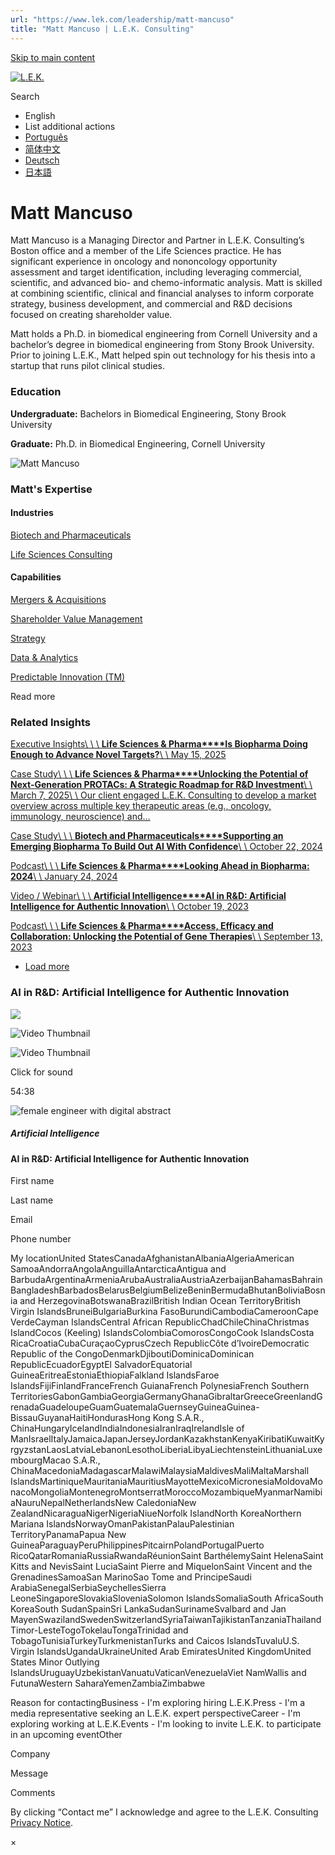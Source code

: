 ```yaml
---
url: "https://www.lek.com/leadership/matt-mancuso"
title: "Matt Mancuso | L.E.K. Consulting"
---
```


[Skip to main content](https://www.lek.com/leadership/matt-mancuso#main-content)

[![L.E.K.](https://www.lek.com/themes/lek/images/new-logo.svg)](https://www.lek.com/ "L.E.K.")

Search

- English
- List additional actions
- [Português](https://www.lek.com/pt-br/lek-brazil)
- [简体中文](https://www.lek.com/zh-hant/lek-china)
- [Deutsch](https://www.lek.com/de/lek-germany)
- [日本語](https://www.lek.com/ja/lek-japan)

# Matt Mancuso

Matt Mancuso is a Managing Director and Partner in L.E.K. Consulting’s Boston office and a member of the Life Sciences practice. He has significant experience in oncology and nononcology opportunity assessment and target identification, including leveraging commercial, scientific, and advanced bio- and chemo-informatic analysis. Matt is skilled at combining scientific, clinical and financial analyses to inform corporate strategy, business development, and commercial and R&D decisions focused on creating shareholder value.

Matt holds a Ph.D. in biomedical engineering from Cornell University and a bachelor’s degree in biomedical engineering from Stony Brook University. Prior to joining L.E.K., Matt helped spin out technology for his thesis into a startup that runs pilot clinical studies.

### Education

**Undergraduate:** Bachelors in Biomedical Engineering, Stony Brook University

**Graduate:** Ph.D. in Biomedical Engineering, Cornell University

![Matt Mancuso](https://www.lek.com/sites/default/files/profile-images/matt-mancuso-web_0.jpg)

### Matt's Expertise

#### Industries

[Biotech and Pharmaceuticals](https://www.lek.com/industries/life-sciences-pharma/biotech-pharmaceutical)

[Life Sciences Consulting](https://www.lek.com/industries/life-sciences-pharma)

#### Capabilities

[Mergers & Acquisitions](https://www.lek.com/capabilities/mergers-acquisitions)

[Shareholder Value Management](https://www.lek.com/capabilities/strategy/shareholder-value-management)

[Strategy](https://www.lek.com/capabilities/strategy)

[Data & Analytics](https://www.lek.com/capabilities/data-analytics)

[Predictable Innovation (TM)](https://www.lek.com/capabilities/predictable-innovation)

Read more

### Related Insights

[Executive Insights\\
\\
\\
**Life Sciences & Pharma****Is Biopharma Doing Enough to Advance Novel Targets?**\\
\\
May 15, 2025](https://www.lek.com/insights/hea/us/ei/biopharma-doing-enough-advance-novel-targets)

[Case Study\\
\\
\\
**Life Sciences & Pharma****Unlocking the Potential of Next-Generation PROTACs: A Strategic Roadmap for R&D Investment**\\
\\
March 7, 2025\\
\\
Our client engaged L.E.K. Consulting to develop a market overview across multiple key therapeutic areas (e.g., oncology, immunology, neuroscience) and…](https://www.lek.com/insights/hea/us/cs/unlocking-potential-next-generation-protacs-strategic-roadmap-rd-investment)

[Case Study\\
\\
\\
**Biotech and Pharmaceuticals****Supporting an Emerging Biopharma To Build Out AI With Confidence**\\
\\
October 22, 2024](https://www.lek.com/insights/hea/global/cs/supporting-emerging-biopharma-build-out-ai-confidence)

[Podcast\\
\\
\\
**Life Sciences & Pharma****Looking Ahead in Biopharma: 2024**\\
\\
January 24, 2024](https://www.lek.com/insights/hea/us/po/looking-ahead-biopharma-2024)

[Video / Webinar\\
\\
\\
**Artificial Intelligence****AI in R&D: Artificial Intelligence for Authentic Innovation**\\
\\
October 19, 2023](https://www.lek.com/insights/dig/global/vd/ai-rd-artificial-intelligence-authentic-innovation)

[Podcast\\
\\
\\
**Life Sciences & Pharma****Access, Efficacy and Collaboration: Unlocking the Potential of Gene Therapies**\\
\\
September 13, 2023](https://www.lek.com/insights/hea/us/po/access-efficacy-and-collaboration-unlocking-potential-gene-therapies)

- [Load more](https://www.lek.com/leadership/matt-mancuso?page=1 "Load more items")

### AI in R&D: Artificial Intelligence for Authentic Innovation

![](https://fast.wistia.com/embed/medias/yzp715k94t/swatch)

![Video Thumbnail](https://fast.wistia.com/embed/medias/yzp715k94t/swatch)

![Video Thumbnail](https://embed-ssl.wistia.com/deliveries/0946a01733a74e8865af469f352c5e8c.webp?image_crop_resized=1920x1080)

Click for sound

54:38

![female engineer with digital abstract](https://www.lek.com/sites/default/files/teaser-images/ai-research-development-teaser.png)

##### Artificial Intelligence

#### AI in R&D: Artificial Intelligence for Authentic Innovation

First name

Last name

Email

Phone number

My locationUnited StatesCanadaAfghanistanAlbaniaAlgeriaAmerican SamoaAndorraAngolaAnguillaAntarcticaAntigua and BarbudaArgentinaArmeniaArubaAustraliaAustriaAzerbaijanBahamasBahrainBangladeshBarbadosBelarusBelgiumBelizeBeninBermudaBhutanBoliviaBosnia and HerzegovinaBotswanaBrazilBritish Indian Ocean TerritoryBritish Virgin IslandsBruneiBulgariaBurkina FasoBurundiCambodiaCameroonCape VerdeCayman IslandsCentral African RepublicChadChileChinaChristmas IslandCocos (Keeling) IslandsColombiaComorosCongoCook IslandsCosta RicaCroatiaCubaCuraçaoCyprusCzech RepublicCôte d’IvoireDemocratic Republic of the CongoDenmarkDjiboutiDominicaDominican RepublicEcuadorEgyptEl SalvadorEquatorial GuineaEritreaEstoniaEthiopiaFalkland IslandsFaroe IslandsFijiFinlandFranceFrench GuianaFrench PolynesiaFrench Southern TerritoriesGabonGambiaGeorgiaGermanyGhanaGibraltarGreeceGreenlandGrenadaGuadeloupeGuamGuatemalaGuernseyGuineaGuinea-BissauGuyanaHaitiHondurasHong Kong S.A.R., ChinaHungaryIcelandIndiaIndonesiaIranIraqIrelandIsle of ManIsraelItalyJamaicaJapanJerseyJordanKazakhstanKenyaKiribatiKuwaitKyrgyzstanLaosLatviaLebanonLesothoLiberiaLibyaLiechtensteinLithuaniaLuxembourgMacao S.A.R., ChinaMacedoniaMadagascarMalawiMalaysiaMaldivesMaliMaltaMarshall IslandsMartiniqueMauritaniaMauritiusMayotteMexicoMicronesiaMoldovaMonacoMongoliaMontenegroMontserratMoroccoMozambiqueMyanmarNamibiaNauruNepalNetherlandsNew CaledoniaNew ZealandNicaraguaNigerNigeriaNiueNorfolk IslandNorth KoreaNorthern Mariana IslandsNorwayOmanPakistanPalauPalestinian TerritoryPanamaPapua New GuineaParaguayPeruPhilippinesPitcairnPolandPortugalPuerto RicoQatarRomaniaRussiaRwandaRéunionSaint BarthélemySaint HelenaSaint Kitts and NevisSaint LuciaSaint Pierre and MiquelonSaint Vincent and the GrenadinesSamoaSan MarinoSao Tome and PrincipeSaudi ArabiaSenegalSerbiaSeychellesSierra LeoneSingaporeSlovakiaSloveniaSolomon IslandsSomaliaSouth AfricaSouth KoreaSouth SudanSpainSri LankaSudanSurinameSvalbard and Jan MayenSwazilandSwedenSwitzerlandSyriaTaiwanTajikistanTanzaniaThailandTimor-LesteTogoTokelauTongaTrinidad and TobagoTunisiaTurkeyTurkmenistanTurks and Caicos IslandsTuvaluU.S. Virgin IslandsUgandaUkraineUnited Arab EmiratesUnited KingdomUnited States Minor Outlying IslandsUruguayUzbekistanVanuatuVaticanVenezuelaViet NamWallis and FutunaWestern SaharaYemenZambiaZimbabwe

Reason for contactingBusiness - I'm exploring hiring L.E.K.Press - I'm a media representative seeking an L.E.K. expert perspectiveCareer - I'm exploring working at L.E.K.Events - I'm looking to invite L.E.K. to participate in an upcoming eventOther

Company

Message

Comments

By clicking “Contact me” I acknowledge and agree to the L.E.K. Consulting [Privacy Notice](https://www.lek.com/lek-consulting-privacy-policy).

×